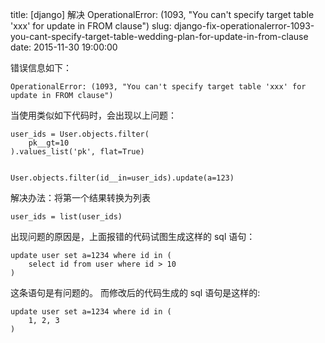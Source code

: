 title: [django] 解决 OperationalError: (1093, "You can't specify target table 'xxx' for update in FROM clause")
slug: django-fix-operationalerror-1093-you-cant-specify-target-table-wedding-plan-for-update-in-from-clause
date: 2015-11-30 19:00:00


错误信息如下：

    OperationalError: (1093, "You can't specify target table 'xxx' for update in FROM clause")


当使用类似如下代码时，会出现以上问题：


    user_ids = User.objects.filter(
        pk__gt=10
    ).values_list('pk', flat=True)


    User.objects.filter(id__in=user_ids).update(a=123)


解决办法：将第一个结果转换为列表

    user_ids = list(user_ids)

出现问题的原因是，上面报错的代码试图生成这样的 sql 语句：

    update user set a=1234 where id in (
        select id from user where id > 10
    )

这条语句是有问题的。
而修改后的代码生成的 sql 语句是这样的:

    update user set a=1234 where id in (
        1, 2, 3
    )